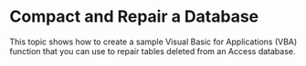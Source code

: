 
# Compact and Repair a Database

This topic shows how to create a sample Visual Basic for Applications (VBA) function that you can use to repair tables deleted from an Access database.
